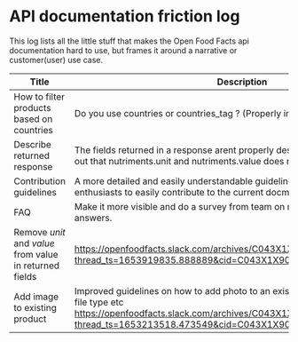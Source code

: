 # API documentation friction log
This log lists all the little stuff that makes the Open Food Facts api documentation hard to use, but frames it around a narrative or customer(user) use case.


Title    |          Description
 ------------------------| ---------
 | How to filter products based on countries| Do you use countries or countries_tag ? (Properly indicate in the next doc)
 | Describe returned response| The fields returned in a response arent properly described  For example it turns out that nutriments.unit and nutriments.value does not mean anything.
 |Contribution guidelines | A more detailed and easily understandable guideline for open source enthusiasts to easily contribute to the current docmentation
 |FAQ | Make it more visible and do a survey from team on more FAQ with detailed answers.
 |Remove _unit_ and _value_ from value in  returned fields | https://openfoodfacts.slack.com/archives/C043X1X90/p1653923029786469?thread_ts=1653919835.888889&cid=C043X1X90
 |Add image to existing product | Improved guidelines on how to add photo to an existing product irrespective of file type etc https://openfoodfacts.slack.com/archives/C043X1X90/p1653409395542189?thread_ts=1653213518.473549&cid=C043X1X90
 

